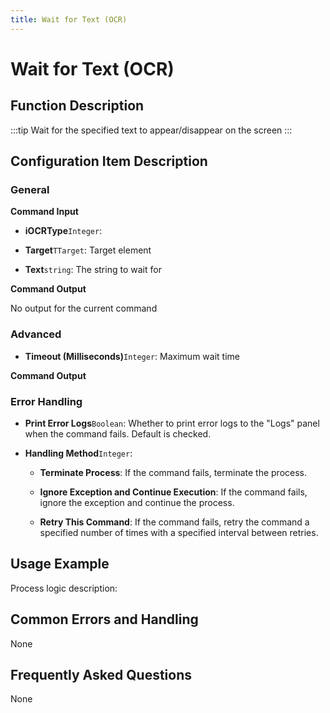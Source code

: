 ```yaml
---
title: Wait for Text (OCR)
---
```


# Wait for Text (OCR)

## Function Description

:::tip 
Wait for the specified text to appear/disappear on the screen
:::

## Configuration Item Description

### General

**Command Input**

- **iOCRType**`Integer`: 

- **Target**`TTarget`: Target element

- **Text**`string`: The string to wait for


**Command Output**

No output for the current command

### Advanced

- **Timeout (Milliseconds)**`Integer`: Maximum wait time


**Command Output**

### Error Handling

- **Print Error Logs**`Boolean`: Whether to print error logs to the "Logs" panel when the command fails. Default is checked. 

- **Handling Method**`Integer`:

    - **Terminate Process**: If the command fails, terminate the process.

    - **Ignore Exception and Continue Execution**: If the command fails, ignore the exception and continue the process.

    - **Retry This Command**: If the command fails, retry the command a specified number of times with a specified interval between retries.

## Usage Example

Process logic description:

## Common Errors and Handling

None

## Frequently Asked Questions

None

